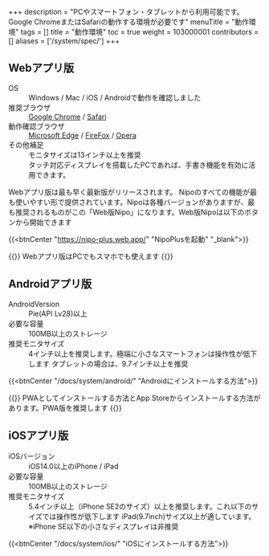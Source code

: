 +++
description = "PCやスマートフォン・タブレットから利用可能です。Google ChromeまたはSafariの動作する環境が必要です"
menuTitle = "動作環境"
tags = []
title = "動作環境"
toc = true
weight = 103000001
contributors = []
aliases = ['/system/spec/']
+++

## Webアプリ版

<dl>
<dt>OS</dt>
<dd>Windows / Mac / iOS / Androidで動作を確認しました</dd>
<dt>推奨ブラウザ</dt>
<dd>
<a href="https://www.google.co.jp/chrome/">Google Chrome</a> / <a href="https://www.apple.com/jp/safari/">Safari</a>
</dd>
<dt>動作確認ブラウザ</dt>
<dd>
<a href="https://www.microsoft.com/ja-jp/windows/microsoft-edge">Microsoft Edge</a> / <a href="https://www.mozilla.org/ja/firefox/new/">FireFox</a> / <a href="https://www.opera.com/ja">Opera</a>
</dd>
<dt>その他補足</dt>
<dd>モニタサイズは13インチ以上を推奨<br>タッチ対応ディスプレイを搭載したPCであれば、手書き機能を有効に活用できます。</dd>
</dl>

Webアプリ版は最も早く最新版がリリースされます。
Nipoのすべての機能が最も使いやすい形で提供されています。Nipoは各種バージョンがありますが、最も推奨されるものがこの「Web版Nipo」になります。Web版Nipoは以下のボタンから開始できます

{{<btnCenter "https://nipo-plus.web.app/" "NipoPlusを起動" "_blank">}}

{{<alice pos="right" icon="pc">}}
Webアプリ版はPCでもスマホでも使えます
{{</alice>}}

## Androidアプリ版

<dl>
  <dt>AndroidVersion</dt>
  <dd>Pie(API Lv28)以上</dd>
  <dt>必要な容量</dt>
  <dd>100MB以上のストレージ</dd>
  <dt>推奨モニタサイズ</dt>
  <dd>4インチ以上を推奨します。極端に小さなスマートフォンは操作性が低下します  タブレットの場合は、9.7インチ以上を推奨</dd>
</dl>


{{<btnCenter "/docs/system/android/" "Androidにインストールする方法">}}

{{<alice pos="right" icon="phone">}}
PWAとしてインストールする方法とApp Storeからインストールする方法があります。PWA版を推奨します
{{</alice>}}

## iOSアプリ版

<dl>
  <dt>iOSバージョン</dt>
  <dd>iOS14.0以上のiPhone / iPad</dd>
  <dt>必要な容量</dt>
  <dd>100MB以上のストレージ</dd>
  <dt>推奨モニタサイズ</dt>
  <dd>5.4インチ以上（iPhone SE2のサイズ）以上を推奨します。これ以下のサイズでは操作性が低下します  iPad(9.7inch)サイズ以上が適しています。※iPhone SE以下の小さなディスプレイは非推奨</dd>
</dl>

{{<btnCenter "/docs/system/ios/" "iOSにインストールする方法">}}
